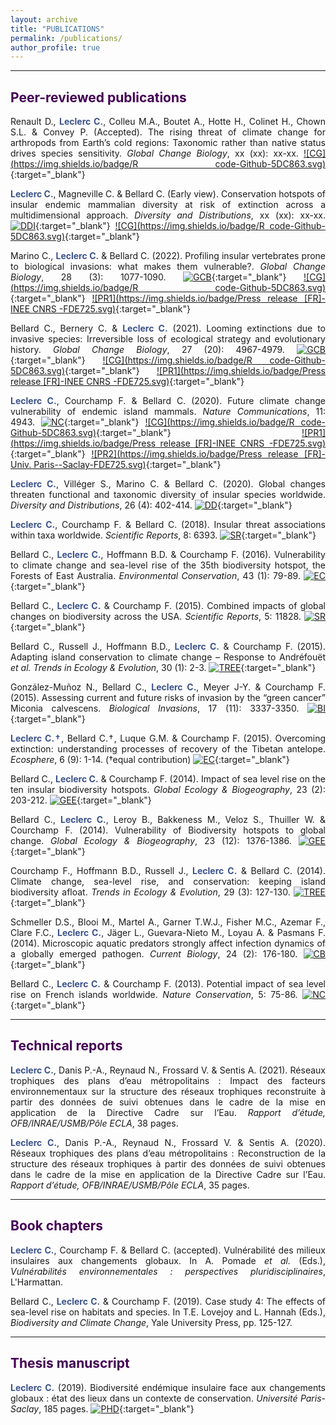 ```yaml
---
layout: archive
title: "PUBLICATIONS"
permalink: /publications/
author_profile: true
---
```

<style> body {text-align: justify} </style> <!-- Justify text. -->

------

## <span style="color:#440154">**Peer-reviewed publications**</span>

Renault D., <span style="color:#3B528B">**Leclerc C.**</span>, Colleu M.A., Boutet A., Hotte H., Colinet H., Chown S.L. & Convey P. (Accepted). The rising threat of climate change for arthropods from Earth’s cold regions: Taxonomic rather than native status drives species sensitivity. *Global Change Biology*, xx (xx): xx-xx. [![CG](https://img.shields.io/badge/R code-Github-5DC863.svg)](https://github.com/CamilleLeclerc/SensitivitySubantarcticInvertebratesWarming/tree/v1.0){:target="_blank"} <br>

<span style="color:#3B528B">**Leclerc C.**</span>, Magneville C. & Bellard C. (Early view). Conservation hotspots of insular endemic mammalian diversity at risk of extinction across a multidimensional approach. *Diversity and Distributions*, xx (xx): xx-xx. [![DDI](https://img.shields.io/badge/DOI-10.1111/ddi.13441-21908C.svg)](https://onlinelibrary.wiley.com/doi/10.1111/ddi.13441){:target="_blank"} [![CG](https://img.shields.io/badge/R code-Github-5DC863.svg)](https://github.com/CamilleLeclerc/InsularHotspotsMultifacetedDiversity/tree/v1.0){:target="_blank"} <br>

Marino C., <span style="color:#3B528B">**Leclerc C.**</span> & Bellard C. (2022). Profiling insular vertebrates prone to biological invasions: what makes them vulnerable?. *Global Change Biology*, 28 (3): 1077-1090. [![GCB](https://img.shields.io/badge/DOI-10.1111/gcb.15941-21908C.svg)](https://onlinelibrary.wiley.com/doi/10.1111/gcb.15941){:target="_blank"} [![CG](https://img.shields.io/badge/R code-Github-5DC863.svg)](https://github.com/claramarino/FD_IAS_threatened_tetrapods/tree/v1.0){:target="_blank"} [![PR1](https://img.shields.io/badge/Press release [FR]-INEE CNRS -FDE725.svg)](https://www.inee.cnrs.fr/fr/cnrsinfo/dresser-le-portrait-des-especes-menacees-par-les-invasions-biologiques-quest-ce-qui-en){:target="_blank"} <br>

Bellard C., Bernery C. & <span style="color:#3B528B">**Leclerc C.**</span> (2021). Looming extinctions due to invasive species: Irreversible loss of ecological strategy and evolutionary history. *Global Change Biology*, 27 (20): 4967-4979. [![GCB](https://img.shields.io/badge/DOI-10.1111/gcb.15771-21908C.svg)](https://onlinelibrary.wiley.com/doi/10.1111/gcb.15771){:target="_blank"} [![CG](https://img.shields.io/badge/R code-Github-5DC863.svg)](https://github.com/cbellard/FDPD_IAST){:target="_blank"} [![PR1](https://img.shields.io/badge/Press release [FR]-INEE CNRS -FDE725.svg)](http://www.cnrs.fr/fr/la-diversite-des-oiseaux-et-des-mammiferes-se-rarefie-avec-les-invasions-biologiques){:target="_blank"}<br>

<span style="color:#3B528B">**Leclerc C.**</span>, Courchamp F. & Bellard C. (2020). Future climate change vulnerability of endemic island mammals. *Nature Communications*, 11: 4943. [![NC](https://img.shields.io/badge/DOI-10.1038/s41467--020--21908C--x-21908C.svg)](https://doi.org/10.1038/s41467-020-18740-x){:target="_blank"} [![CG](https://img.shields.io/badge/R code-Github-5DC863.svg)](https://github.com/CamilleLeclerc/Vulnerability){:target="_blank"} [![PR1](https://img.shields.io/badge/Press release [FR]-INEE CNRS -FDE725.svg)](https://inee.cnrs.fr/fr/cnrsinfo/le-changement-climatique-menace-les-ecosystemes-insulaires-et-leur-biodiversite-unique){:target="_blank"} [![PR2](https://img.shields.io/badge/Press release [FR]-Univ. Paris--Saclay-FDE725.svg)](https://www.universite-paris-saclay.fr/actualites/vers-une-extinction-despeces-dans-les-iles-du-pacifique-cause-du-changement-climatique){:target="_blank"}<br>

<span style="color:#3B528B">**Leclerc C.**</span>, Villéger S., Marino C. & Bellard C. (2020). Global changes threaten functional and taxonomic diversity of insular species worldwide. *Diversity and Distributions*, 26 (4): 402-414. [![DD](https://img.shields.io/badge/DOI-10.1111/ddi.13024-21908C.svg)](https://doi.org/10.1111/ddi.13024){:target="_blank"}<br>

<span style="color:#3B528B">**Leclerc C.**</span>, Courchamp F. & Bellard C. (2018). Insular threat associations within taxa worldwide. *Scientific Reports*, 8: 6393. [![SR](https://img.shields.io/badge/DOI-10.1038/s41598--018--24733--0-21908C.svg)](https://doi.org/10.1038/s41598-018-24733-0){:target="_blank"}<br>

Bellard C., <span style="color:#3B528B">**Leclerc C.**</span>, Hoffmann B.D. & Courchamp F. (2016). Vulnerability to climate change and sea-level rise of the 35th biodiversity hotspot, the Forests of East Australia. *Environmental Conservation*, 43 (1): 79-89. [![EC](https://img.shields.io/badge/DOI-10.1017/S037689291500020X-21908C.svg)](https://doi.org/10.1017/S037689291500020X){:target="_blank"}<br>

Bellard C., <span style="color:#3B528B">**Leclerc C.**</span> & Courchamp F. (2015). Combined impacts of global changes on biodiversity across the USA. *Scientific Reports*, 5: 11828. [![SR](https://img.shields.io/badge/DOI-10.1038/srep11828-21908C.svg)](https://doi.org/10.1038/srep11828){:target="_blank"}<br>

Bellard C., Russell J., Hoffmann B.D., <span style="color:#3B528B">**Leclerc C.**</span> & Courchamp F. (2015). Adapting island conservation to climate change – Response to Andréfouët *et al.* *Trends in Ecology & Evolution*, 30 (1): 2-3. [![TREE](https://img.shields.io/badge/DOI-10.1016/j.tree.2014.11.003-21908C.svg)](https://doi.org/10.1016/j.tree.2014.11.003){:target="_blank"}<br>

González-Muñoz N., Bellard C., <span style="color:#3B528B">**Leclerc C.**</span>, Meyer J-Y. & Courchamp F. (2015). Assessing current and future risks of invasion by the “green cancer” Miconia calvescens. *Biological Invasions*, 17 (11): 3337-3350. [![BI](https://img.shields.io/badge/DOI-10.1007/s10530--015--0960--x-21908C.svg)](https://doi.org/10.1007/s10530-015-0960-x){:target="_blank"}<br>

<span style="color:#3B528B">**Leclerc C.†**</span>, Bellard C.†, Luque G.M. & Courchamp F. (2015). Overcoming extinction: understanding processes of recovery of the Tibetan antelope. *Ecosphere*, 6 (9): 1-14. (†equal contribution) [![EC](https://img.shields.io/badge/DOI-10.1890/ES15--00049.1-21908C.svg)](https://doi.org/10.1890/ES15-00049.1){:target="_blank"}<br>

Bellard C., <span style="color:#3B528B">**Leclerc C.**</span> & Courchamp F. (2014). Impact of sea level rise on the ten insular biodiversity hotspots. *Global Ecology & Biogeography*, 23 (2): 203-212.  [![GEE](https://img.shields.io/badge/DOI-10.1111/geb.12093-21908C.svg)](https://doi.org/10.1111/geb.12093){:target="_blank"}<br>

Bellard C., <span style="color:#3B528B">**Leclerc C.**</span>, Leroy B., Bakkeness M., Veloz S., Thuiller W. & Courchamp F. (2014). Vulnerability of Biodiversity hotspots to global change. *Global Ecology & Biogeography*, 23 (12): 1376-1386. [![GEE](https://img.shields.io/badge/DOI-10.1111/geb.12228-21908C.svg)](https://doi.org/10.1111/geb.12228){:target="_blank"}<br>

Courchamp F., Hoffmann B.D., Russell J., <span style="color:#3B528B">**Leclerc C.**</span> & Bellard C. (2014). Climate change, sea-level rise, and conservation: keeping island biodiversity afloat. *Trends in Ecology & Evolution*, 29 (3): 127-130. [![TREE](https://img.shields.io/badge/DOI-10.1016/j.tree.2014.01.001-21908C.svg)](https://doi.org/10.1016/j.tree.2014.01.001){:target="_blank"}<br>

Schmeller D.S., Blooi M., Martel A., Garner T.W.J., Fisher M.C., Azemar F., Clare F.C., <span style="color:#3B528B">**Leclerc C.**</span>, Jäger L., Guevara-Nieto M., Loyau A. & Pasmans F. (2014). Microscopic aquatic predators strongly affect infection dynamics of a globally emerged pathogen. *Current Biology*, 24 (2): 176-180. [![CB](https://img.shields.io/badge/DOI-10.1016/j.cub.2013.11.032-21908C.svg)](https://doi.org/10.1016/j.cub.2013.11.032){:target="_blank"}<br>

Bellard C., <span style="color:#3B528B">**Leclerc C.**</span> & Courchamp F. (2013). Potential impact of sea level rise on French islands worldwide. *Nature Conservation*, 5: 75-86.  [![NC](https://img.shields.io/badge/DOI-10.3897/natureconservation.5.5533-21908C.svg)](https://doi.org/10.3897/natureconservation.5.5533){:target="_blank"}<br>

------

## <span style="color:#440154">**Technical reports**</span>

<span style="color:#3B528B">**Leclerc C.**</span>, Danis P.-A., Reynaud N., Frossard V. & Sentis A. (2021). Réseaux trophiques des plans d’eau métropolitains : Impact des facteurs environnementaux sur la structure des réseaux trophiques reconstruite à partir des données de suivi obtenues dans le cadre de la mise en application de la Directive Cadre sur l’Eau. *Rapport d’étude, OFB/INRAE/USMB/Pôle ECLA*, 38 pages.<br>

<span style="color:#3B528B">**Leclerc C.**</span>, Danis P.-A., Reynaud N., Frossard V. & Sentis A. (2020). Réseaux trophiques des plans d’eau métropolitains : Reconstruction de la structure des réseaux trophiques à partir des données de suivi obtenues dans le cadre de la mise en application de la Directive Cadre sur l’Eau. *Rapport d’étude, OFB/INRAE/USMB/Pôle ECLA*, 35 pages.<br>

------

## <span style="color:#440154">**Book chapters**</span>

<span style="color:#3B528B">**Leclerc C.**</span>, Courchamp F. & Bellard C. (accepted). Vulnérabilité des milieux insulaires aux changements globaux. In A. Pomade *et al.* (Eds.), *Vulnérabilités environnementales : perspectives pluridisciplinaires*, L'Harmattan.<br>

Bellard C., <span style="color:#3B528B">**Leclerc C.**</span> & Courchamp F. (2019). Case study 4: The effects of sea-level rise on habitats and species. In T.E. Lovejoy and L. Hannah (Eds.), *Biodiversity and Climate Change*, Yale University Press, pp. 125-127.<br>

------

## <span style="color:#440154">**Thesis manuscript**</span>

<span style="color:#3B528B">**Leclerc C.**</span> (2019). Biodiversité endémique insulaire face aux changements globaux : état des lieux dans un contexte de conservation. *Université Paris-Saclay*, 185 pages. [![PHD](https://img.shields.io/badge/theses.fr-2019SACLS507-21908C.svg)](http://theses.fr/2019SACLS507){:target="_blank"}<br>
